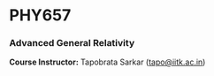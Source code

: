 # PHY657
### **Advanced General Relativity**
**Course Instructor:** Tapobrata Sarkar (tapo@iitk.ac.in)
